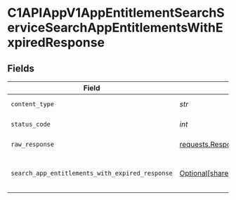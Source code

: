 # C1APIAppV1AppEntitlementSearchServiceSearchAppEntitlementsWithExpiredResponse


## Fields

| Field                                                                                                                        | Type                                                                                                                         | Required                                                                                                                     | Description                                                                                                                  |
| ---------------------------------------------------------------------------------------------------------------------------- | ---------------------------------------------------------------------------------------------------------------------------- | ---------------------------------------------------------------------------------------------------------------------------- | ---------------------------------------------------------------------------------------------------------------------------- |
| `content_type`                                                                                                               | *str*                                                                                                                        | :heavy_check_mark:                                                                                                           | HTTP response content type for this operation                                                                                |
| `status_code`                                                                                                                | *int*                                                                                                                        | :heavy_check_mark:                                                                                                           | HTTP response status code for this operation                                                                                 |
| `raw_response`                                                                                                               | [requests.Response](https://requests.readthedocs.io/en/latest/api/#requests.Response)                                        | :heavy_check_mark:                                                                                                           | Raw HTTP response; suitable for custom response parsing                                                                      |
| `search_app_entitlements_with_expired_response`                                                                              | [Optional[shared.SearchAppEntitlementsWithExpiredResponse]](../../models/shared/searchappentitlementswithexpiredresponse.md) | :heavy_minus_sign:                                                                                                           | The SearchAppEntitlementsWithExpiredResponse message contains a list of results and a nextPageToken if applicable.           |